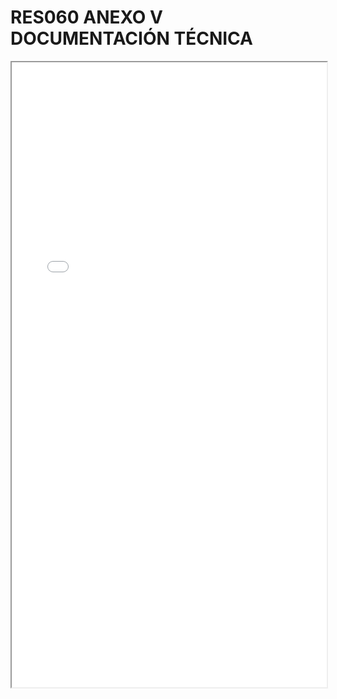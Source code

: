 
# RES060 ANEXO V DOCUMENTACIÓN TÉCNICA

<iframe src="../RES060 ANEXO V DOCUMENTACIÓN TÉCNICA.pdf" width="100%" height="1000px"></iframe>

